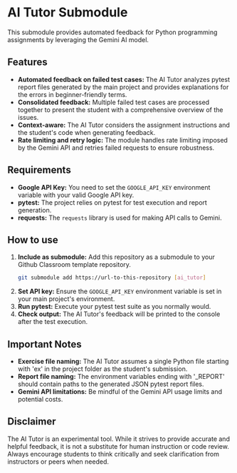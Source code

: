 # AI Tutor Submodule

This submodule provides automated feedback for Python programming assignments by leveraging the Gemini AI model.

## Features

* **Automated feedback on failed test cases:** The AI Tutor analyzes pytest report files generated by the main project and provides explanations for the errors in beginner-friendly terms.
* **Consolidated feedback:** Multiple failed test cases are processed together to present the student with a comprehensive overview of the issues.
* **Context-aware:** The AI Tutor considers the assignment instructions and the student's code when generating feedback.
* **Rate limiting and retry logic:** The module handles rate limiting imposed by the Gemini API and retries failed requests to ensure robustness.

## Requirements

* **Google API Key:** You need to set the `GOOGLE_API_KEY` environment variable with your valid Google API key.
* **pytest:** The project relies on pytest for test execution and report generation.
* **requests:** The `requests` library is used for making API calls to Gemini.

## How to use

1. **Include as submodule:** Add this repository as a submodule to your Github Classroom template repository.
   ``` bash
   git submodule add https://url-to-this-repository [ai_tutor]
   ```
1. **Set API key:** Ensure the `GOOGLE_API_KEY` environment variable is set in your main project's environment.
1. **Run pytest:** Execute your pytest test suite as you normally would.
1. **Check output:** The AI Tutor's feedback will be printed to the console after the test execution.

## Important Notes

* **Exercise file naming:** The AI Tutor assumes a single Python file starting with 'ex' in the project folder as the student's submission.
* **Report file naming:** The environment variables ending with '_REPORT' should contain paths to the generated JSON pytest report files.
* **Gemini API limitations:** Be mindful of the Gemini API usage limits and potential costs.

## Disclaimer

The AI Tutor is an experimental tool. While it strives to provide accurate and helpful feedback, it is not a substitute for human instruction or code review. Always encourage students to think critically and seek clarification from instructors or peers when needed.
